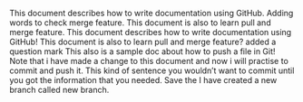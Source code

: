 
This document describes how to write documentation using GitHub. Adding words to check merge feature.
This document is also to learn pull and merge feature.
This document describes how to write documentation using GitHub!
This document is also to learn pull and merge feature? added a question mark
This also is a sample doc about how to push a file in Git!
Note that i have made a change to this document and now i will practise to commit and push it.
This kind of sentence you wouldn’t want to commit until you got the information that you needed. Save the 
I have created a new branch called new branch.